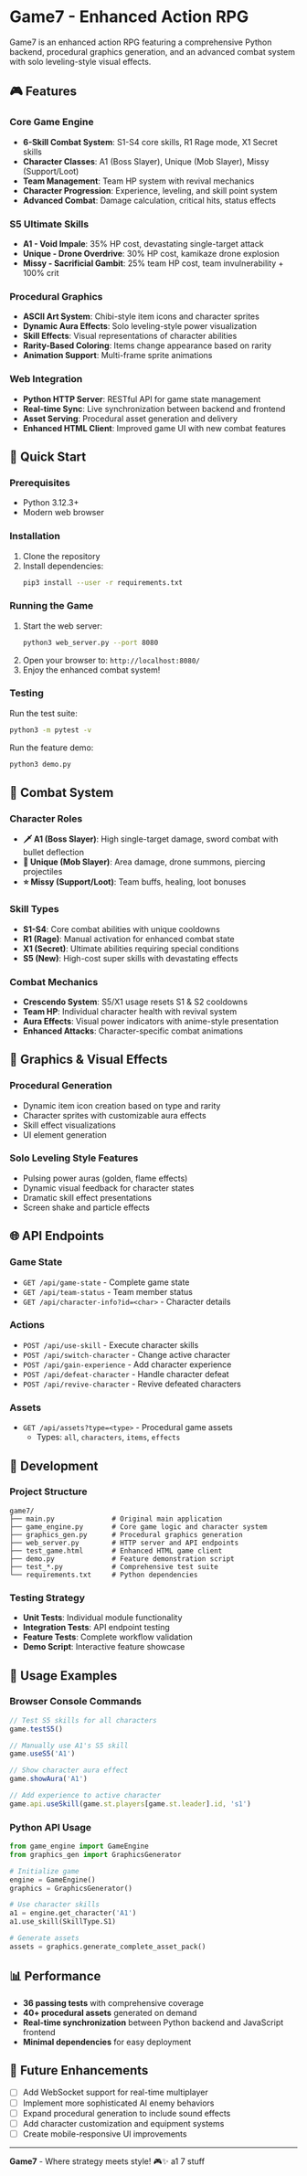 # Game7 - Enhanced Action RPG

Game7 is an enhanced action RPG featuring a comprehensive Python backend, procedural graphics generation, and an advanced combat system with solo leveling-style visual effects.

## 🎮 Features

### Core Game Engine
- **6-Skill Combat System**: S1-S4 core skills, R1 Rage mode, X1 Secret skills
- **Character Classes**: A1 (Boss Slayer), Unique (Mob Slayer), Missy (Support/Loot)
- **Team Management**: Team HP system with revival mechanics
- **Character Progression**: Experience, leveling, and skill point system
- **Advanced Combat**: Damage calculation, critical hits, status effects

### S5 Ultimate Skills
- **A1 - Void Impale**: 35% HP cost, devastating single-target attack
- **Unique - Drone Overdrive**: 30% HP cost, kamikaze drone explosion
- **Missy - Sacrificial Gambit**: 25% team HP cost, team invulnerability + 100% crit

### Procedural Graphics
- **ASCII Art System**: Chibi-style item icons and character sprites
- **Dynamic Aura Effects**: Solo leveling-style power visualization
- **Skill Effects**: Visual representations of character abilities
- **Rarity-Based Coloring**: Items change appearance based on rarity
- **Animation Support**: Multi-frame sprite animations

### Web Integration
- **Python HTTP Server**: RESTful API for game state management
- **Real-time Sync**: Live synchronization between backend and frontend
- **Asset Serving**: Procedural asset generation and delivery
- **Enhanced HTML Client**: Improved game UI with new combat features

## 🚀 Quick Start

### Prerequisites
- Python 3.12.3+
- Modern web browser

### Installation
1. Clone the repository
2. Install dependencies:
   ```bash
   pip3 install --user -r requirements.txt
   ```

### Running the Game
1. Start the web server:
   ```bash
   python3 web_server.py --port 8080
   ```
2. Open your browser to: `http://localhost:8080/`
3. Enjoy the enhanced combat system!

### Testing
Run the test suite:
```bash
python3 -m pytest -v
```

Run the feature demo:
```bash
python3 demo.py
```

## 🎯 Combat System

### Character Roles
- **🗡️ A1 (Boss Slayer)**: High single-target damage, sword combat with bullet deflection
- **🔫 Unique (Mob Slayer)**: Area damage, drone summons, piercing projectiles
- **⭐ Missy (Support/Loot)**: Team buffs, healing, loot bonuses

### Skill Types
- **S1-S4**: Core combat abilities with unique cooldowns
- **R1 (Rage)**: Manual activation for enhanced combat state
- **X1 (Secret)**: Ultimate abilities requiring special conditions
- **S5 (New)**: High-cost super skills with devastating effects

### Combat Mechanics
- **Crescendo System**: S5/X1 usage resets S1 & S2 cooldowns
- **Team HP**: Individual character health with revival system
- **Aura Effects**: Visual power indicators with anime-style presentation
- **Enhanced Attacks**: Character-specific combat animations

## 🎨 Graphics & Visual Effects

### Procedural Generation
- Dynamic item icon creation based on type and rarity
- Character sprites with customizable aura effects
- Skill effect visualizations
- UI element generation

### Solo Leveling Style Features
- Pulsing power auras (golden, flame effects)
- Dynamic visual feedback for character states
- Dramatic skill effect presentations
- Screen shake and particle effects

## 🌐 API Endpoints

### Game State
- `GET /api/game-state` - Complete game state
- `GET /api/team-status` - Team member status
- `GET /api/character-info?id=<char>` - Character details

### Actions
- `POST /api/use-skill` - Execute character skills
- `POST /api/switch-character` - Change active character
- `POST /api/gain-experience` - Add character experience
- `POST /api/defeat-character` - Handle character defeat
- `POST /api/revive-character` - Revive defeated characters

### Assets
- `GET /api/assets?type=<type>` - Procedural game assets
  - Types: `all`, `characters`, `items`, `effects`

## 🧪 Development

### Project Structure
```
game7/
├── main.py              # Original main application
├── game_engine.py       # Core game logic and character system
├── graphics_gen.py      # Procedural graphics generation
├── web_server.py        # HTTP server and API endpoints
├── test_game.html       # Enhanced HTML game client
├── demo.py              # Feature demonstration script
├── test_*.py            # Comprehensive test suite
└── requirements.txt     # Python dependencies
```

### Testing Strategy
- **Unit Tests**: Individual module functionality
- **Integration Tests**: API endpoint testing
- **Feature Tests**: Complete workflow validation
- **Demo Script**: Interactive feature showcase

## 🎉 Usage Examples

### Browser Console Commands
```javascript
// Test S5 skills for all characters
game.testS5()

// Manually use A1's S5 skill
game.useS5('A1')

// Show character aura effect
game.showAura('A1')

// Add experience to active character
game.api.useSkill(game.st.players[game.st.leader].id, 's1')
```

### Python API Usage
```python
from game_engine import GameEngine
from graphics_gen import GraphicsGenerator

# Initialize game
engine = GameEngine()
graphics = GraphicsGenerator()

# Use character skills
a1 = engine.get_character('A1')
a1.use_skill(SkillType.S1)

# Generate assets
assets = graphics.generate_complete_asset_pack()
```

## 📊 Performance

- **36 passing tests** with comprehensive coverage
- **40+ procedural assets** generated on demand
- **Real-time synchronization** between Python backend and JavaScript frontend
- **Minimal dependencies** for easy deployment

## 🎯 Future Enhancements

- [ ] Add WebSocket support for real-time multiplayer
- [ ] Implement more sophisticated AI enemy behaviors
- [ ] Expand procedural generation to include sound effects
- [ ] Add character customization and equipment systems
- [ ] Create mobile-responsive UI improvements

---

**Game7** - Where strategy meets style! 🎮✨
a1 7 stuff
